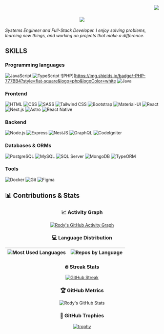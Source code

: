 <img align="right" src="https://visitor-badge.laobi.icu/badge?page_id=rody-huancas" />

<h1 align="center">
    <img src="https://readme-typing-svg.herokuapp.com/?font=Righteous&size=35&center=true&vCenter=true&width=500&height=70&duration=4000&lines=Hi+There!+👋;+I'm+Rody+Huancas!;" />
</h1>

*Systems Engineer and Full-Stack Developer. I enjoy solving problems, learning new things, and working on projects that make a difference.*

## SKILLS

### Programming languages
![JavaScript](https://img.shields.io/badge/-JavaScript-F7DF1E?style=flat-square&logo=javascript&logoColor=black)
![TypeScript](https://img.shields.io/badge/-TypeScript-3178C6?style=flat-square&logo=typescript&logoColor=white)
![PHP](https://img.shields.io/badge/-PHP-777BB4?style=flat-square&logo=php&logoColor=white
![Java](https://img.shields.io/badge/-Java-777BB4?style=flat-square&logo=php&logoColor=white)


### Frontend
![HTML](https://img.shields.io/badge/-HTML-E34F26?style=flat-square&logo=html5&logoColor=white)
![CSS](https://img.shields.io/badge/-CSS-1572B6?style=flat-square&logo=css3&logoColor=white)
![SASS](https://img.shields.io/badge/-SASS-CC6699?style=flat-square&logo=sass&logoColor=white)
![Tailwind CSS](https://img.shields.io/badge/-Tailwind_CSS-06B6D4?style=flat-square&logo=tailwind-css&logoColor=white)
![Bootstrap](https://img.shields.io/badge/-Bootstrap-7952B3?style=flat-square&logo=bootstrap&logoColor=white)
![Material-UI](https://img.shields.io/badge/-Material_UI-0081CB?style=flat-square&logo=mui&logoColor=white)
![React](https://img.shields.io/badge/-React-61DAFB?style=flat-square&logo=react&logoColor=black)
![Next.js](https://img.shields.io/badge/-Next.js-000000?style=flat-square&logo=next.js&logoColor=white)
![Astro](https://img.shields.io/badge/-Astro-FF5D01?style=flat-square&logo=astro&logoColor=white)
![React Native](https://img.shields.io/badge/-React_Native-61DAFB?style=flat-square&logo=react&logoColor=black)

### Backend
![Node.js](https://img.shields.io/badge/-Node.js-339933?style=flat-square&logo=node.js&logoColor=white)
![Express](https://img.shields.io/badge/-Express-000000?style=flat-square&logo=express&logoColor=white)
![NestJS](https://img.shields.io/badge/-NestJS-E0234E?style=flat-square&logo=nestjs&logoColor=white)
![GraphQL](https://img.shields.io/badge/-GraphQL-E10098?style=flat-square&logo=graphql&logoColor=white)
![CodeIgniter](https://img.shields.io/badge/-CodeIgniter-EF4223?style=flat-square&logo=codeigniter&logoColor=white)

### Databases & ORMs
![PostgreSQL](https://img.shields.io/badge/-PostgreSQL-336791?style=flat-square&logo=postgresql&logoColor=white)
![MySQL](https://img.shields.io/badge/-MySQL-4479A1?style=flat-square&logo=mysql&logoColor=white)
![SQL Server](https://img.shields.io/badge/-SQL_Server-CC2927?style=flat-square&logo=microsoft-sql-server&logoColor=white)
![MongoDB](https://img.shields.io/badge/-MongoDB-47A248?style=flat-square&logo=mongodb&logoColor=white)
![TypeORM](https://img.shields.io/badge/-TypeORM-FE0909?style=flat-square&logo=typeorm&logoColor=white)

### Tools
![Docker](https://img.shields.io/badge/-Docker-2496ED?style=flat-square&logo=docker&logoColor=white)
![Git](https://img.shields.io/badge/-Git-F05032?style=flat-square&logo=git&logoColor=white)
![Figma](https://img.shields.io/badge/-Figma-F24E1E?style=flat-square&logo=figma&logoColor=white)

## 📊 Contributions & Stats

<div align="center">

### 📈 Activity Graph
[![Rody's GitHub Activity Graph](https://github-readme-activity-graph.vercel.app/graph?username=rody-huancas&theme=react-dark&hide_border=true&area=true)](https://github.com/rody-huancas)

### 💻 Language Distribution
| ![Most Used Languages](https://github-profile-summary-cards.vercel.app/api/cards/most-commit-language?username=rody-huancas&theme=blueberry) | ![Repos by Language](https://github-profile-summary-cards.vercel.app/api/cards/repos-per-language?username=rody-huancas&theme=blueberry) |
|-------------------------------------------------------------------------------------------------------------------------------------------|----------------------------------------------------------------------------------------------------------------------------------------|

### 🔥 Streak Stats
[![GitHub Streak](https://streak-stats.demolab.com?user=rody-huancas&theme=blueberry&hide_border=true)](https://git.io/streak-stats)

### 🏆 GitHub Metrics
![Rody's GitHub Stats](https://github-readme-stats.vercel.app/api?username=rody-huancas&show_icons=true&theme=blueberry&hide_border=true&include_all_commits=true)

### 🏅 GitHub Trophies
[![trophy](https://github-profile-trophy.vercel.app/?username=rody-huancas&theme=onedark&row=2&column=4&no-frame=true)](https://github.com/ryo-ma/github-profile-trophy)

</div>
